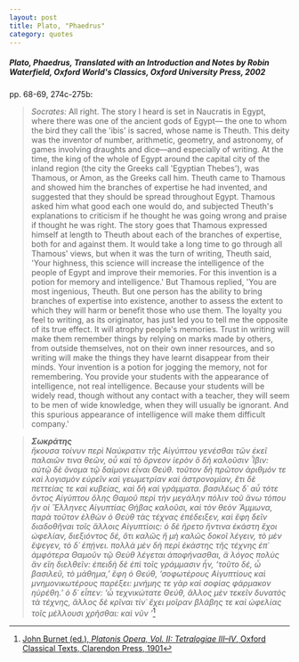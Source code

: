 ```yaml
---
layout: post
title: Plato, "Phaedrus"
category: quotes
---
```


##### Plato, *Phaedrus*, Translated with an Introduction and Notes by Robin Waterfield, Oxford World's Classics, Oxford University Press, 2002 

pp. 68-69, 274c-275b:

> *Socrates:* All right. The story I heard is set in Naucratis in Egypt, where there was one of the ancient gods of Egypt–– the one to whom the bird they call the 'ibis' is sacred, whose name is Theuth. This deity was the inventor of number, arithmetic, geometry, and astronomy, of games involving draughts and dice––and especially of writing. At the time, the king of the whole of Egypt around the capital city of the inland region (the city the Greeks call 'Egyptian Thebes'), was Thamous, or Amon, as the Greeks call him. Theuth came to Thamous and showed him the branches of expertise he had invented, and suggested that they should be spread throughout Egypt. Thamous asked him what good each one would do, and subjected Theuth's explanations to criticism if he thought he was going wrong and praise if thought he was right. The story goes that Thamous expressed himself at length to Theuth about each of the branches of expertise, both for and against them. It would take a long time to go through all Thamous' views, but when it was the turn of writing, Theuth said, 'Your highness, this science will increase the intelligence of the people of Egypt and improve their memories. For this invention is a potion for memory and intelligence.' But Thamous replied, 'You are most ingenious, Theuth. But one person has the ability to bring branches of expertise into existence, another to assess the extent to which they will harm or benefit those who use them. The loyalty you feel to writing, as its originator, has just led you to tell me the opposite of its true effect. It will atrophy people's memories. Trust in writing will make them remember things by relying on marks made by others, from outside themselves, not on their own inner resources, and so writing will make the things they have learnt disappear from their minds. Your invention is a potion for jogging the memory, not for remembering. You provide your students with the appearance of intelligence, not real intelligence. Because your students will be widely read, though without any contact with a teacher, they will seem to be men of wide knowledge, when they will usually be ignorant. And this spurious appearance of intelligence will make them difficult company.'

> ***Σωκράτης***  
> *ἤκουσα τοίνυν περὶ Ναύκρατιν τῆς Αἰγύπτου γενέσθαι τῶν ἐκεῖ παλαιῶν τινα θεῶν, οὗ καὶ τὸ ὄρνεον ἱερὸν ὃ δὴ καλοῦσιν Ἶβιν: αὐτῷ δὲ ὄνομα τῷ δαίμονι εἶναι Θεύθ. τοῦτον δὴ πρῶτον ἀριθμόν τε καὶ λογισμὸν εὑρεῖν καὶ γεωμετρίαν καὶ ἀστρονομίαν, ἔτι δὲ πεττείας τε καὶ κυβείας, καὶ δὴ καὶ γράμματα. βασιλέως δ᾽ αὖ τότε ὄντος Αἰγύπτου ὅλης Θαμοῦ περὶ τὴν μεγάλην πόλιν τοῦ ἄνω τόπου ἣν οἱ Ἕλληνες Αἰγυπτίας Θήβας καλοῦσι, καὶ τὸν θεὸν Ἄμμωνα, παρὰ τοῦτον ἐλθὼν ὁ Θεὺθ τὰς τέχνας ἐπέδειξεν, καὶ ἔφη δεῖν διαδοθῆναι τοῖς ἄλλοις Αἰγυπτίοις: ὁ δὲ ἤρετο ἥντινα ἑκάστη ἔχοι ὠφελίαν, διεξιόντος δέ, ὅτι καλῶς ἢ μὴ καλῶς δοκοῖ λέγειν, τὸ μὲν ἔψεγεν, τὸ δ᾽ ἐπῄνει. πολλὰ μὲν δὴ περὶ ἑκάστης τῆς τέχνης ἐπ᾽ ἀμφότερα Θαμοῦν τῷ Θεὺθ λέγεται ἀποφήνασθαι, ἃ λόγος πολὺς ἂν εἴη διελθεῖν: ἐπειδὴ δὲ ἐπὶ τοῖς γράμμασιν ἦν, ‘τοῦτο δέ, ὦ βασιλεῦ, τὸ μάθημα,’ ἔφη ὁ Θεύθ, ‘σοφωτέρους Αἰγυπτίους καὶ μνημονικωτέρους παρέξει: μνήμης τε γὰρ καὶ σοφίας φάρμακον ηὑρέθη.’ ὁ δ᾽ εἶπεν: ‘ὦ τεχνικώτατε Θεύθ, ἄλλος μὲν τεκεῖν δυνατὸς τὰ τέχνης, ἄλλος δὲ κρῖναι τίν᾽ ἔχει μοῖραν βλάβης τε καὶ ὠφελίας τοῖς μέλλουσι χρῆσθαι: καὶ νῦν ’*[^1]

[^1]: [John Burnet (ed.), *Platonis Opera, Vol. II: Tetralogiae III–IV*, Oxford Classical Texts, Clarendon Press, 1901](http://www.perseus.tufts.edu/hopper/text?doc=Perseus%3Atext%3A1999.01.0173%3Atext%3DPhaedrus%3Apage%3D274)